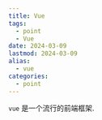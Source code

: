```yaml
---
title: Vue
tags:
  - point
  - Vue
date: 2024-03-09
lastmod: 2024-03-09
alias:
  - vue
categories:
  - point
---
```


`vue` 是一个流行的前端框架.
